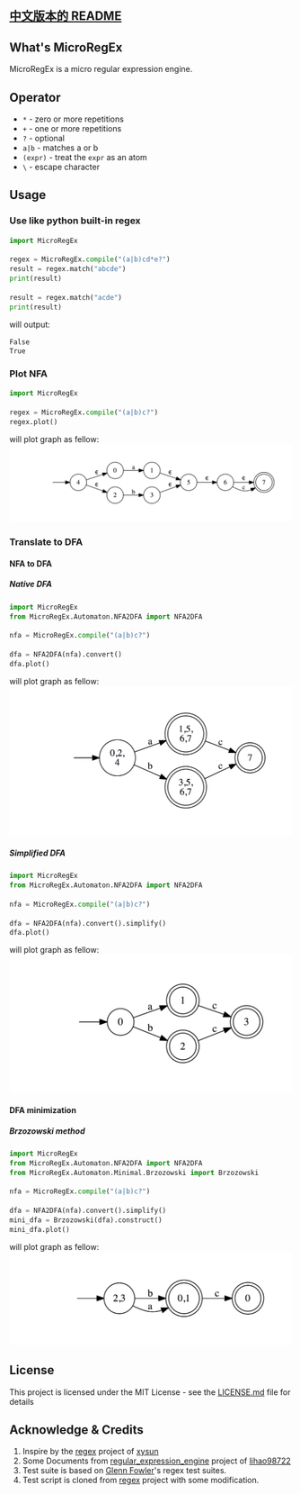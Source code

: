 [中文版本的 README](README.zh-Hans.md)
------------------------------

## What's MicroRegEx
MicroRegEx is a micro regular expression engine.

## Operator
* `*` - zero or more repetitions
* `+` - one or more repetitions
* `?` - optional
* `a|b` - matches a or b
* `(expr)` - treat the `expr` as an atom
* `\` - escape character

## Usage
### Use like python built-in regex
```python
import MicroRegEx

regex = MicroRegEx.compile("(a|b)cd*e?")
result = regex.match("abcde")
print(result)

result = regex.match("acde")
print(result)
```

will output:
```text
False
True
```

### Plot NFA
```python
import MicroRegEx

regex = MicroRegEx.compile("(a|b)c?")
regex.plot()
```

will plot graph as fellow:
![NFA](img/nfa.png)

### Translate to DFA
#### NFA to DFA
##### Native DFA
```python
import MicroRegEx
from MicroRegEx.Automaton.NFA2DFA import NFA2DFA

nfa = MicroRegEx.compile("(a|b)c?")

dfa = NFA2DFA(nfa).convert()
dfa.plot()
```

will plot graph as fellow:
![DFA_native](img/dfa_native.png)

##### Simplified DFA
```python
import MicroRegEx
from MicroRegEx.Automaton.NFA2DFA import NFA2DFA

nfa = MicroRegEx.compile("(a|b)c?")

dfa = NFA2DFA(nfa).convert().simplify()
dfa.plot()
```

will plot graph as fellow:
![DFA_simplified](img/dfa_simplified.png)

#### DFA minimization
##### Brzozowski method
```python
import MicroRegEx
from MicroRegEx.Automaton.NFA2DFA import NFA2DFA
from MicroRegEx.Automaton.Minimal.Brzozowski import Brzozowski

nfa = MicroRegEx.compile("(a|b)c?")

dfa = NFA2DFA(nfa).convert().simplify()
mini_dfa = Brzozowski(dfa).construct()
mini_dfa.plot()
```

will plot graph as fellow:
![DFA_mini](img/dfa_mini.png)

## License

This project is licensed under the MIT License - see the [LICENSE.md](LICENSE.md) file for details

## Acknowledge & Credits
1. Inspire by the [regex](https://github.com/xysun/regex) project of [xysun](https://github.com/xysun)
2. Some Documents from [regular\_expression\_engine](https://github.com/lihao98722/regular_expression_engine) project of [lihao98722](https://github.com/lihao98722/)
3. Test suite is based on [Glenn Fowler](http://www.research.att.com/~gsf/testregex/)'s regex test suites.
4. Test script is cloned from [regex](https://github.com/xysun/regex) project with some modification.

